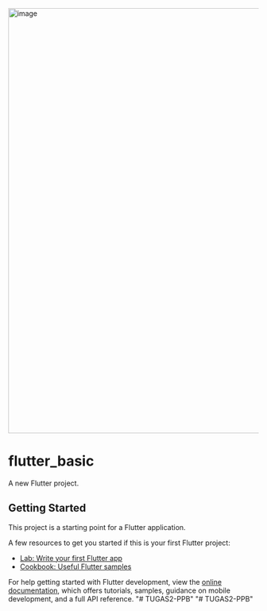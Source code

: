 <img width="1857" height="856" alt="image" src="https://github.com/user-attachments/assets/6bb9ac1b-32c0-458b-8c5c-e43bd676aab3" />



# flutter_basic

A new Flutter project.

## Getting Started

This project is a starting point for a Flutter application.

A few resources to get you started if this is your first Flutter project:

- [Lab: Write your first Flutter app](https://docs.flutter.dev/get-started/codelab)
- [Cookbook: Useful Flutter samples](https://docs.flutter.dev/cookbook)

For help getting started with Flutter development, view the
[online documentation](https://docs.flutter.dev/), which offers tutorials,
samples, guidance on mobile development, and a full API reference.
"# TUGAS2-PPB" 
"# TUGAS2-PPB" 
